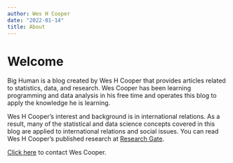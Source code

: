 ```yaml
---
author: Wes H Cooper
date: "2022-01-14"
title: About
---
```


# Welcome

Big Human is a blog created by Wes H Cooper that provides articles related to statistics, data, and research. Wes Cooper has been learning programming and data analysis in his free time and operates this blog to apply the knowledge he is learning.

Wes H Cooper’s interest and background is in international relations. As a result, many of the statistical and data science concepts covered in this blog are applied to international relations and social issues. You can read Wes H Cooper’s published research at [Research Gate](https://www.researchgate.net/profile/Wes-H-Cooper).

[Click here](wescpr@live.com) to contact Wes Cooper.